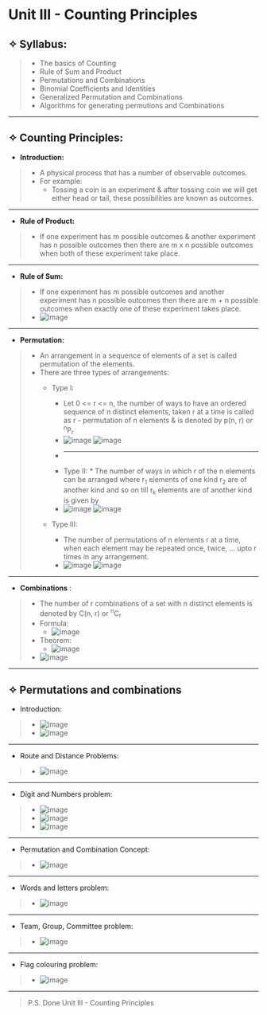# Unit III - Counting Principles

## &#10023; Syllabus:
> * The basics of Counting
> * Rule of  Sum and Product
> * Permutations and Combinations
> * Binomial Coefficients and Identities
> * Generalized Permutation and Combinations
> * Algorithms for generating permutions and Combinations

---

## &#10023; Counting Principles:

* **Introduction:**
> * A physical process that has a number of observable outcomes.
> * For example:
> 	* Tossing a coin is an experiment & after tossing coin we will get either head or tail, these possibilities are known as outcomes.

---

* **Rule of Product:**
> * If one experiment has m possible outcomes & another experiment has n possible outcomes then there are m x n possible outcomes when both of these experiment take place.

---

* **Rule of Sum:**
> * If one experiment has m possible outcomes and another experiment has n possible outcomes then there are m + n possible outcomes when exactly one of these experiment takes place.
> * ![image](https://user-images.githubusercontent.com/68887544/115254704-3d6b6680-a14b-11eb-93a2-148018394e0a.png)

---

* **Permutation:**
> * An arrangement in a sequence of elements of a set is called permutation of the elements.
> * There are three types of arrangements:
> 	* Type I:
>	 	 * Let 0 <= r <= n, the number of ways to have an ordered sequence of n distinct elements, taken r at a time is called as r - permutation of n elements & is denoted by p(n, r) or <sup>n</sup>P<sub>r</sub>
>	 	 * ![image](https://user-images.githubusercontent.com/68887544/115262322-0fd5eb80-a152-11eb-80ff-8848a74c9d14.png)
>                 ![image](https://user-images.githubusercontent.com/68887544/115265551-f6826e80-a154-11eb-9ab0-ccb3d7c00241.png)
>       * ---
>       * Type II:
>               * The number of ways in which r of the n elements can be arranged where r<sub>1</sub> elements of one kind r<sub>2</sub> are of another kind and so on till r<sub>k</sub> elements are of another kind is given by
> 		* ![image](https://user-images.githubusercontent.com/68887544/115264514-fcc41b00-a153-11eb-8efa-4ca592200711.png)
>                ![image](https://user-images.githubusercontent.com/68887544/115265832-3b0e0a00-a155-11eb-98d6-ff6df2534f59.png)
>                
> 	* Type III:
> 		* The number of permutations of n elements r at a time, when each element may be repeated once, twice, ... upto r times in any arrangement.
> 		* ![image](https://user-images.githubusercontent.com/68887544/115266474-dc955b80-a155-11eb-9a61-c6718f5bceab.png)
>               ![image](https://user-images.githubusercontent.com/68887544/115266594-f898fd00-a155-11eb-972e-643629245816.png)

---

* **Combinations** :
> * The number of r combinations of a set with n distinct elements is denoted by C(n, r) or <sup>n</sup>C<sub>r</sub>
> * Formula:
> 	* ![image](https://user-images.githubusercontent.com/68887544/115565257-da0e3f80-a2d6-11eb-9769-1a98aff09245.png)
> * Theorem:
> 	* ![image](https://user-images.githubusercontent.com/68887544/115565580-1d68ae00-a2d7-11eb-8e2f-f2b8c37eb338.png)
> * ![image](https://user-images.githubusercontent.com/68887544/115565777-4db04c80-a2d7-11eb-9fa6-179271ae1849.png)

----

## &#10023; Permutations and combinations

* Introduction:
> * ![image](https://user-images.githubusercontent.com/68887544/116722729-6833a580-a9fc-11eb-83ca-a1518e92a9a1.png)
> * ![image](https://user-images.githubusercontent.com/68887544/116723520-44bd2a80-a9fd-11eb-83c4-b190b6bb19d5.png)

---

* Route and Distance Problems:
> * ![image](https://user-images.githubusercontent.com/68887544/116724380-39b6ca00-a9fe-11eb-98c0-adfdf68bb173.png)

----

* Digit and Numbers problem:
> * ![image](https://user-images.githubusercontent.com/68887544/116725610-c1e99f00-a9ff-11eb-8f86-932dcb0d2951.png)
> * ![image](https://user-images.githubusercontent.com/68887544/116773675-791ffd80-aa74-11eb-8ea6-d86d29e314cd.png)
> * ![image](https://user-images.githubusercontent.com/68887544/116773766-36125a00-aa75-11eb-9ed8-e8cd642da44b.png)

---

* Permutation and Combination Concept:
> * ![image](https://user-images.githubusercontent.com/68887544/116773915-51319980-aa76-11eb-99e1-d75b02d2b7b9.png)

---

* Words and letters problem:
> * ![image](https://user-images.githubusercontent.com/68887544/116774184-7f17dd80-aa78-11eb-95e2-725baaba1fec.png)

---

* Team, Group, Committee problem:
> * ![image](https://user-images.githubusercontent.com/68887544/116774447-40832280-aa7a-11eb-8c84-26a666f4210a.png)

---

* Flag colouring problem:
> * ![image](https://user-images.githubusercontent.com/68887544/116774606-5218fa00-aa7b-11eb-905a-117162c88da5.png)

---
> P.S. Done Unit III - Counting Principles
